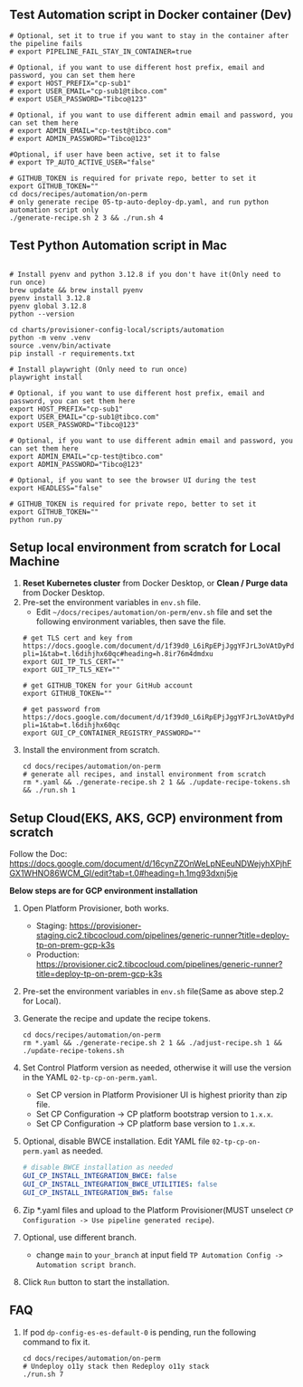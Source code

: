 ## Test Automation script in Docker container (Dev)

```shell
# Optional, set it to true if you want to stay in the container after the pipeline fails
# export PIPELINE_FAIL_STAY_IN_CONTAINER=true

# Optional, if you want to use different host prefix, email and password, you can set them here
# export HOST_PREFIX="cp-sub1"
# export USER_EMAIL="cp-sub1@tibco.com"
# export USER_PASSWORD="Tibco@123"

# Optional, if you want to use different admin email and password, you can set them here
# export ADMIN_EMAIL="cp-test@tibco.com"
# export ADMIN_PASSWORD="Tibco@123"

#Optional, if user have been active, set it to false
# export TP_AUTO_ACTIVE_USER="false"

# GITHUB_TOKEN is required for private repo, better to set it
export GITHUB_TOKEN=""
cd docs/recipes/automation/on-perm
# only generate recipe 05-tp-auto-deploy-dp.yaml, and run python automation script only
./generate-recipe.sh 2 3 && ./run.sh 4
```

## Test Python Automation script in Mac

```shell

# Install pyenv and python 3.12.8 if you don't have it(Only need to run once)
brew update && brew install pyenv
pyenv install 3.12.8
pyenv global 3.12.8
python --version

cd charts/provisioner-config-local/scripts/automation
python -m venv .venv
source .venv/bin/activate
pip install -r requirements.txt

# Install playwright (Only need to run once)
playwright install

# Optional, if you want to use different host prefix, email and password, you can set them here
export HOST_PREFIX="cp-sub1"
export USER_EMAIL="cp-sub1@tibco.com"
export USER_PASSWORD="Tibco@123"

# Optional, if you want to use different admin email and password, you can set them here
export ADMIN_EMAIL="cp-test@tibco.com"
export ADMIN_PASSWORD="Tibco@123"

# Optional, if you want to see the browser UI during the test
export HEADLESS="false"

# GITHUB_TOKEN is required for private repo, better to set it
export GITHUB_TOKEN=""
python run.py
```

## Setup local environment from scratch for Local Machine

1. **Reset Kubernetes cluster** from Docker Desktop, or **Clean / Purge data** from Docker Desktop.
2. Pre-set the environment variables in `env.sh` file.
   * Edit `~/docs/recipes/automation/on-perm/env.sh` file and set the following environment variables, then save the file.
    ```shell
    # get TLS cert and key from https://docs.google.com/document/d/1f39d0_L6iRpEPjJggYFJrL3oVAtDyPdVbOnjmzU7E0E/edit?pli=1&tab=t.l6dihjhx60qc#heading=h.8ir76m4dmdxu
    export GUI_TP_TLS_CERT=""
    export GUI_TP_TLS_KEY=""
    
    # get GITHUB_TOKEN for your GitHub account
    export GITHUB_TOKEN=""
        
    # get password from https://docs.google.com/document/d/1f39d0_L6iRpEPjJggYFJrL3oVAtDyPdVbOnjmzU7E0E/edit?pli=1&tab=t.l6dihjhx60qc
    export GUI_CP_CONTAINER_REGISTRY_PASSWORD=""
    ```
3. Install the environment from scratch.
    ```shell
    cd docs/recipes/automation/on-perm
    # generate all recipes, and install environment from scratch
    rm *.yaml && ./generate-recipe.sh 2 1 && ./update-recipe-tokens.sh && ./run.sh 1
    ```

## Setup Cloud(EKS, AKS, GCP) environment from scratch

  Follow the Doc: https://docs.google.com/document/d/16cynZZOnWeLpNEeuNDWejyhXPjhFGX1WHNO86WCM_GI/edit?tab=t.0#heading=h.1mg93dxnj5je

  **Below steps are for GCP environment installation**

1. Open Platform Provisioner, both works.
   * Staging: https://provisioner-staging.cic2.tibcocloud.com/pipelines/generic-runner?title=deploy-tp-on-prem-gcp-k3s
   * Production: https://provisioner.cic2.tibcocloud.com/pipelines/generic-runner?title=deploy-tp-on-prem-gcp-k3s

2. Pre-set the environment variables in `env.sh` file(Same as above step.2 for Local).
3. Generate the recipe and update the recipe tokens.
    ```shell
    cd docs/recipes/automation/on-perm
    rm *.yaml && ./generate-recipe.sh 2 1 && ./adjust-recipe.sh 1 && ./update-recipe-tokens.sh
    ```
4. Set Control Platform version as needed, otherwise it will use the version in the YAML `02-tp-cp-on-perm.yaml`.
   * Set CP version in Platform Provisioner UI is highest priority than zip file.
   * Set CP Configuration -> CP platform bootstrap version to `1.x.x`.
   * Set CP Configuration -> CP platform base version to `1.x.x`.
5. Optional, disable BWCE installation. Edit YAML file `02-tp-cp-on-perm.yaml` as needed.
    ```yaml
    # disable BWCE installation as needed
    GUI_CP_INSTALL_INTEGRATION_BWCE: false
    GUI_CP_INSTALL_INTEGRATION_BWCE_UTILITIES: false
    GUI_CP_INSTALL_INTEGRATION_BW5: false
    ```
6. Zip *.yaml files and upload to the Platform Provisioner(MUST unselect `CP Configuration -> Use pipeline generated recipe`).
7. Optional, use different branch.
   * change `main` to `your_branch` at input field `TP Automation Config -> Automation script branch`.
8. Click `Run` button to start the installation.

## FAQ
1. If pod `dp-config-es-es-default-0` is pending, run the following command to fix it.
    ```shell
    cd docs/recipes/automation/on-perm
    # Undeploy o11y stack then Redeploy o11y stack 
    ./run.sh 7
    ```
